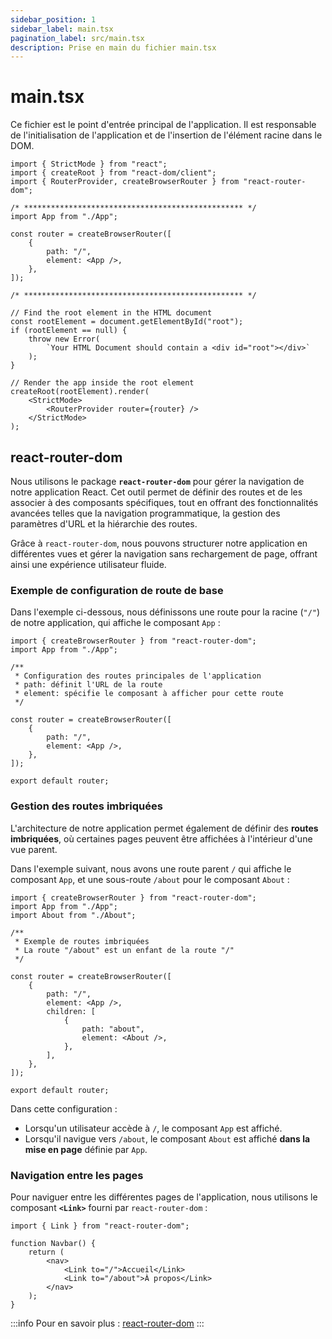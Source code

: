 ```yaml
---
sidebar_position: 1
sidebar_label: main.tsx
pagination_label: src/main.tsx
description: Prise en main du fichier main.tsx
---
```


# main.tsx

Ce fichier est le point d'entrée principal de l'application. Il est responsable de l'initialisation de l'application et de l'insertion de l'élément racine dans le DOM.

```tsx title="frontend/src/main.tsx"// Import necessary modules from React and React Router
import { StrictMode } from "react";
import { createRoot } from "react-dom/client";
import { RouterProvider, createBrowserRouter } from "react-router-dom";

/* ************************************************* */
import App from "./App";

const router = createBrowserRouter([
	{
		path: "/",
		element: <App />,
	},
]);

/* ************************************************* */

// Find the root element in the HTML document
const rootElement = document.getElementById("root");
if (rootElement == null) {
	throw new Error(
		`Your HTML Document should contain a <div id="root"></div>`
	);
}

// Render the app inside the root element
createRoot(rootElement).render(
	<StrictMode>
		<RouterProvider router={router} />
	</StrictMode>
);
```

## react-router-dom

Nous utilisons le package **`react-router-dom`** pour gérer la navigation de notre application React. Cet outil permet de définir des routes et de les associer à des composants spécifiques, tout en offrant des fonctionnalités avancées telles que la navigation programmatique, la gestion des paramètres d'URL et la hiérarchie des routes.

Grâce à `react-router-dom`, nous pouvons structurer notre application en différentes vues et gérer la navigation sans rechargement de page, offrant ainsi une expérience utilisateur fluide.

### Exemple de configuration de route de base

Dans l'exemple ci-dessous, nous définissons une route pour la racine (`"/"`) de notre application, qui affiche le composant `App` :

```tsx title="frontend/src/main.tsx"
import { createBrowserRouter } from "react-router-dom";
import App from "./App";

/**
 * Configuration des routes principales de l'application
 * path: définit l'URL de la route
 * element: spécifie le composant à afficher pour cette route
 */

const router = createBrowserRouter([
	{
		path: "/",
		element: <App />,
	},
]);

export default router;
```

### Gestion des routes imbriquées

L'architecture de notre application permet également de définir des **routes imbriquées**, où certaines pages peuvent être affichées à l'intérieur d'une vue parent.

Dans l'exemple suivant, nous avons une route parent `/` qui affiche le composant `App`, et une sous-route `/about` pour le composant `About` :

```tsx title="frontend/src/main.tsx"
import { createBrowserRouter } from "react-router-dom";
import App from "./App";
import About from "./About";

/**
 * Exemple de routes imbriquées
 * La route "/about" est un enfant de la route "/"
 */

const router = createBrowserRouter([
	{
		path: "/",
		element: <App />,
		children: [
			{
				path: "about",
				element: <About />,
			},
		],
	},
]);

export default router;
```

Dans cette configuration :

-   Lorsqu'un utilisateur accède à `/`, le composant `App` est affiché.
-   Lorsqu'il navigue vers `/about`, le composant `About` est affiché **dans la mise en page** définie par `App`.

### Navigation entre les pages

Pour naviguer entre les différentes pages de l'application, nous utilisons le composant **`<Link>`** fourni par `react-router-dom` :

```tsx
import { Link } from "react-router-dom";

function Navbar() {
	return (
		<nav>
			<Link to="/">Accueil</Link>
			<Link to="/about">À propos</Link>
		</nav>
	);
}
```

:::info
Pour en savoir plus : [react-router-dom](https://reactrouter.com/en/6.21.1/start/overview)
:::
